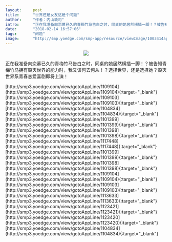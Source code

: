 ```yaml
---
layout:     post
title:      "世界还是女友这是个问题"
author:     "作者：内山敦司"
intro:      "正在我准备向恋慕已久的青梅竹马告白之时，同桌的她居然横插一脚！？被告知青梅竹马拥有毁灭世界的能力时，我又该何去何从！？选择世界，还是选择她？毁灭世界系青春恋爱喜剧即将上演！"
date:       "2018-02-14 16:57:06"
tags:       "问题"
image:      "http://smp.yoedge.com/smp-app/resource/viewImage/1003414appline.png"
---
```

<div style="text-align: center">
<p><img src="http://smp.yoedge.com/smp-app/resource/viewImage/1003414appline.png"/></p>
</div>
<p class="post-meta">
<span>正在我准备向恋慕已久的青梅竹马告白之时，同桌的她居然横插一脚！？被告知青梅竹马拥有毁灭世界的能力时，我又该何去何从！？选择世界，还是选择她？毁灭世界系青春恋爱喜剧即将上演！</span>
</p>
[http://smp3.yoedge.com/view/gotoAppLine/1109104](http://smp3.yoedge.com/view/gotoAppLine/1109104){:target="_blank"}
[http://smp3.yoedge.com/view/gotoAppLine/1109103](http://smp3.yoedge.com/view/gotoAppLine/1109103){:target="_blank"}
[http://smp3.yoedge.com/view/gotoAppLine/1104834](http://smp3.yoedge.com/view/gotoAppLine/1104834){:target="_blank"}
[http://smp3.yoedge.com/view/gotoAppLine/1101399](http://smp3.yoedge.com/view/gotoAppLine/1101399){:target="_blank"}
[http://smp3.yoedge.com/view/gotoAppLine/1101398](http://smp3.yoedge.com/view/gotoAppLine/1101398){:target="_blank"}
[http://smp3.yoedge.com/view/gotoAppLine/1117448](http://smp3.yoedge.com/view/gotoAppLine/1117448){:target="_blank"}
[http://smp3.yoedge.com/view/gotoAppLine/1101399](http://smp3.yoedge.com/view/gotoAppLine/1101399){:target="_blank"}
[http://smp3.yoedge.com/view/gotoAppLine/1101398](http://smp3.yoedge.com/view/gotoAppLine/1101398){:target="_blank"}
[http://smp3.yoedge.com/view/gotoAppLine/1109104](http://smp3.yoedge.com/view/gotoAppLine/1109104){:target="_blank"}
[http://smp3.yoedge.com/view/gotoAppLine/1109103](http://smp3.yoedge.com/view/gotoAppLine/1109103){:target="_blank"}
[http://smp3.yoedge.com/view/gotoAppLine/1113633](http://smp3.yoedge.com/view/gotoAppLine/1113633){:target="_blank"}
[http://smp3.yoedge.com/view/gotoAppLine/1123421](http://smp3.yoedge.com/view/gotoAppLine/1123421){:target="_blank"}
[http://smp3.yoedge.com/view/gotoAppLine/1123420](http://smp3.yoedge.com/view/gotoAppLine/1123420){:target="_blank"}
[http://smp3.yoedge.com/view/gotoAppLine/1104834](http://smp3.yoedge.com/view/gotoAppLine/1104834){:target="_blank"}


